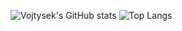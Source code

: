 ![Vojtysek's GitHub stats](https://github-readme-stats.vercel.app/api?username=Vojtysek&show_icons=true&theme=radical)
![Top Langs](https://github-readme-stats.vercel.app/api/top-langs/?username=Vojtysek&langs_count=8&show_icons=true&theme=radical)
